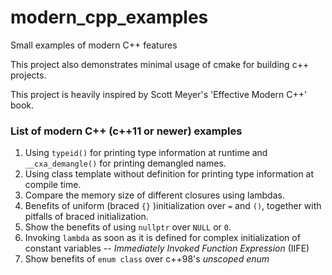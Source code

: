 # modern_cpp_examples
Small examples of modern C++ features

This project also demonstrates minimal usage of cmake for building c++ projects.

This project is heavily inspired by Scott Meyer's 'Effective Modern C++' book.

### List of modern C++ (c++11 or newer) examples
1. Using `typeid()` for printing type information at runtime and `__cxa_demangle()` for printing demangled names.
2. Using class template without definition for printing type information at compile time.
3. Compare the memory size of different closures using lambdas.
4. Benefits of uniform (braced `{}` )initialization over `=` and `()`, together with pitfalls of braced initialization.
5. Show the benefits of using `nullptr` over `NULL` or `0`.
6. Invoking `lambda` as soon as it is defined for complex initialization of constant variables -- _Immediately Invoked Function Expression_ (IIFE)
7. Show benefits of `enum class` over c++98's _unscoped enum_
